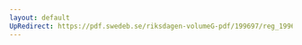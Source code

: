 ```yaml
---
layout: default
UpRedirect: https://pdf.swedeb.se/riksdagen-volumeG-pdf/199697/reg_199697/reg_199697_0122.pdf
---
```

